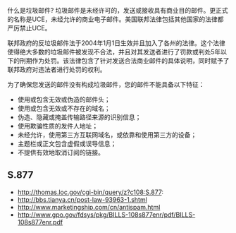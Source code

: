 什么是垃圾邮件?
垃圾邮件是未经许可的，发送或接收具有商业目的邮件。更正式的名称是UCE，未经允许的商业电子邮件。美国联邦法律包括其他国家的法律都严厉禁止UCE。

联邦政府的反垃圾邮件法于2004年1月1日生效并且加入了各州的法律。这个法律使得绝大多数的垃圾邮件被发现不合法，并且对其发送者进行了罚款或判处5年以下的刑期作为处罚。该法律包含了针对发送合法商业邮件的具体说明，同时赋予了联邦政府对违法者进行处罚的权利。

为了确保您发送的邮件没有构成垃圾邮件，您的邮件不能具备以下特征：
  * 使用或包含无效或伪造的邮件头；
  * 使用或包含无效或不存在的域名；
  * 伪造、隐藏或掩盖传输路径来源的识别信息；
  * 使用欺骗性质的发件人地址；
  * 未经允许，使用第三方互联网域名，或依靠和使用第三方的设备；
  * 主题栏或正文包含虚假或误导信息；
  * 不提供有效地取消订阅的链接。

## S.877 ##

  * http://thomas.loc.gov/cgi-bin/query/z?c108:S.877:
  * http://bbs.tianya.cn/post-law-93963-1.shtml
  * http://www.marketingship.com/cn/antispam.html
  * http://www.gpo.gov/fdsys/pkg/BILLS-108s877enr/pdf/BILLS-108s877enr.pdf